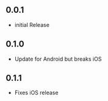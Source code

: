 ## 0.0.1

* initial Release

## 0.1.0

* Update for Android but breaks iOS

## 0.1.1

* Fixes iOS release